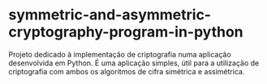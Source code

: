 # symmetric-and-asymmetric-cryptography-program-in-python
Projeto dedicado à implementação de criptografia numa aplicação desenvolvida em Python. É  uma aplicação simples, útil para a utilização de criptografia com ambos os algoritmos de cifra simétrica e assimétrica. 
